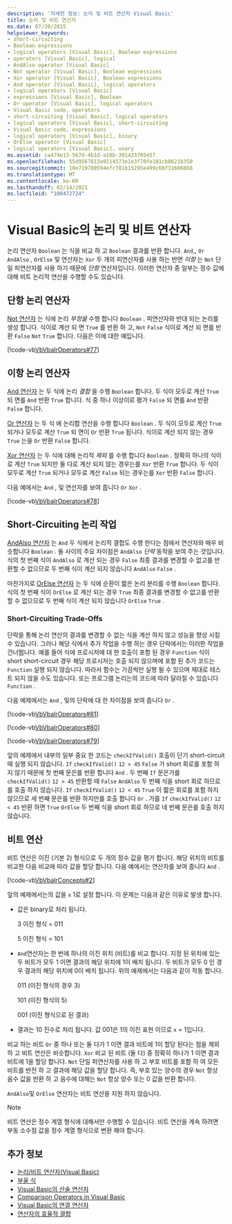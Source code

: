 ```yaml
---
description: '자세한 정보: 논리 및 비트 연산자 Visual Basic'
title: 논리 및 비트 연산자
ms.date: 07/20/2015
helpviewer_keywords:
- short-circuiting
- Boolean expressions
- logical operators [Visual Basic], Boolean expressions
- operators [Visual Basic], logical
- AndAlso operator [Visual Basic]
- Not operator [Visual Basic], Boolean expressions
- Xor operator [Visual Basic], Boolean expressions
- And operator [Visual Basic], logical operators
- logical operators [Visual Basic]
- expressions [Visual Basic], Boolean
- Or operator [Visual Basic], logical operators
- Visual Basic code, operators
- short-circuiting [Visual Basic], logical operators
- logical operators [Visual Basic], short-circuiting
- Visual Basic code, expressions
- logical operators [Visual Basic], binary
- OrElse operator [Visual Basic]
- logical operators [Visual Basic], unary
ms.assetid: ca474e13-567d-4b1d-a18b-301433705e57
ms.openlocfilehash: 55d9567813a9114573e1e3f70fe181cb8621b350
ms.sourcegitcommit: 10e719780594efc781b15295e499c66f316068b8
ms.translationtype: MT
ms.contentlocale: ko-KR
ms.lasthandoff: 02/14/2021
ms.locfileid: "100472724"
---
```

# <a name="logical-and-bitwise-operators-in-visual-basic"></a>Visual Basic의 논리 및 비트 연산자

논리 연산자 `Boolean` 는 식을 비교 하 고 `Boolean` 결과를 반환 합니다. `And`,, `Or` `AndAlso` , `OrElse` 및 연산자는 `Xor` 두 개의 피연산자를 사용 하는 반면 *이항* 는 `Not` 단일 피연산자를 사용 하기 때문에 *단항* 연산자입니다. 이러한 연산자 중 일부는 정수 값에 대해 비트 논리적 연산을 수행할 수도 있습니다.  
  
## <a name="unary-logical-operator"></a>단항 논리 연산자  

 [Not 연산자](../../../language-reference/operators/not-operator.md) 는 식에 논리 *부정을* 수행 합니다 `Boolean` . 피연산자와 반대 되는 논리를 생성 합니다. 식이로 계산 되 면 `True` 를 반환 하 고, `Not` `False` 식이로 계산 되 면를 반환 `False` `Not` `True` 합니다. 다음은 이에 대한 예입니다.  
  
 [!code-vb[VbVbalrOperators#77](~/samples/snippets/visualbasic/VS_Snippets_VBCSharp/VbVbalrOperators/VB/Class1.vb#77)]  
  
## <a name="binary-logical-operators"></a>이항 논리 연산자  

 [And 연산자](../../../language-reference/operators/and-operator.md) 는 두 식에 논리 *결합* 을 수행 `Boolean` 합니다. 두 식이 모두로 계산 `True` 되 면를 `And` 반환 `True` 합니다. 식 중 하나 이상이로 평가 `False` 되 면를 `And` 반환 `False` 합니다.  
  
 [Or 연산자](../../../language-reference/operators/or-operator.md) 는 두 식  에 논리합  연산을 수행 합니다 `Boolean` . 두 식이 모두로 계산 `True` 되거나 모두로 계산 `True` 되 면이 `Or` 반환 `True` 됩니다. 식이로 계산 되지 않는 경우 `True` 는을 `Or` 반환 `False` 합니다.  
  
 [Xor 연산자](../../../language-reference/operators/xor-operator.md) 는 두 식에 대해 논리적 *제외* 를 수행 합니다 `Boolean` . 정확히 하나의 식이로 계산 `True` 되지만 둘 다로 계산 되지 않는 경우는를 `Xor` 반환 `True` 합니다. 두 식이 모두로 계산 `True` 되거나 모두로 계산 `False` 되는 경우는를 `Xor` 반환 `False` 합니다.  
  
 다음 예에서는 `And` , 및 연산자를 보여 줍니다 `Or` `Xor` .  
  
 [!code-vb[VbVbalrOperators#78](~/samples/snippets/visualbasic/VS_Snippets_VBCSharp/VbVbalrOperators/VB/Class1.vb#78)]  
  
## <a name="short-circuiting-logical-operations"></a>Short-Circuiting 논리 작업  

 [AndAlso 연산자](../../../language-reference/operators/andalso-operator.md) 는 `And` 두 식에서 논리적 결합도 수행 한다는 점에서 연산자와 매우 비슷합니다 `Boolean` . 둘 사이의 주요 차이점은 `AndAlso` *단락* 동작을 보여 주는 것입니다. 식의 첫 번째 식이 `AndAlso` 로 계산 되는 경우 `False` 최종 결과를 변경할 수 없고를 반환할 수 없으므로 두 번째 식이 계산 되지 않습니다 `AndAlso` `False` .  
  
 마찬가지로 [OrElse 연산자](../../../language-reference/operators/orelse-operator.md) 는 두 식에 순환이 짧은 논리 분리를 수행 `Boolean` 합니다. 식의 첫 번째 식이 `OrElse` 로 계산 되는 경우 `True` 최종 결과를 변경할 수 없고를 반환할 수 없으므로 두 번째 식이 계산 되지 않습니다 `OrElse` `True` .  
  
### <a name="short-circuiting-trade-offs"></a>Short-Circuiting Trade-Offs  

 단락을 통해 논리 연산의 결과를 변경할 수 없는 식을 계산 하지 않고 성능을 향상 시킬 수 있습니다. 그러나 해당 식에서 추가 작업을 수행 하는 경우 단락에서는 이러한 작업을 건너뜁니다. 예를 들어 식에 프로시저에 대 한 호출이 포함 된 경우 `Function` 식이 short short-circuit 경우 해당 프로시저는 호출 되지 않으며에 포함 된 추가 코드는 `Function` 실행 되지 않습니다. 따라서 함수는 가끔씩만 실행 될 수 있으며 제대로 테스트 되지 않을 수도 있습니다. 또는 프로그램 논리는의 코드에 따라 달라질 수 있습니다 `Function` .  
  
 다음 예제에서는 `And` , 및의 단락에 대 한 차이점을 보여 줍니다 `Or` .  
  
 [!code-vb[VbVbalrOperators#81](~/samples/snippets/visualbasic/VS_Snippets_VBCSharp/VbVbalrOperators/VB/Class1.vb#81)]  
  
 [!code-vb[VbVbalrOperators#80](~/samples/snippets/visualbasic/VS_Snippets_VBCSharp/VbVbalrOperators/VB/Class1.vb#80)]  
  
 [!code-vb[VbVbalrOperators#79](~/samples/snippets/visualbasic/VS_Snippets_VBCSharp/VbVbalrOperators/VB/Class1.vb#79)]  
  
 앞의 예제에서 내부의 일부 중요 한 코드는 `checkIfValid()` 호출이 단기 short-circuit 때 실행 되지 않습니다. `If` `checkIfValid()` `12 > 45` `False` 가 short 회로를 포함 하지 않기 때문에 첫 번째 문은를 반환 합니다 `And` . 두 번째 `If` 문은가를 `checkIfValid()` `12 > 45` 반환할 때 `False` `AndAlso` 두 번째 식을 short 회로 하므로를 호출 하지 않습니다. `If` `checkIfValid()` `12 < 45` `True` 이 짧은 회로를 포함 하지 않으므로 세 번째 문은를 반환 하지만를 호출 합니다 `Or` . 가를 `If` `checkIfValid()` `12 < 45` 반환 하면 `True` `OrElse` 두 번째 식을 short 회로 하므로 네 번째 문은를 호출 하지 않습니다.  
  
## <a name="bitwise-operations"></a>비트 연산  

 비트 연산은 이진 (기본 2) 형식으로 두 개의 정수 값을 평가 합니다. 해당 위치의 비트를 비교한 다음 비교에 따라 값을 할당 합니다. 다음 예에서는 연산자를 보여 줍니다 `And` .  
  
 [!code-vb[VbVbalrConcepts#2](~/samples/snippets/visualbasic/VS_Snippets_VBCSharp/VbVbalrConcepts/VB/Class1.vb#2)]  
  
 앞의 예제에서는의 값을 `x` 1로 설정 합니다. 이 문제는 다음과 같은 이유로 발생 합니다.  
  
- 값은 binary로 처리 됩니다.  
  
     3 이진 형식 = 011  
  
     5 이진 형식 = 101  
  
- `And`연산자는 한 번에 하나의 이진 위치 (비트)를 비교 합니다. 지정 된 위치에 있는 두 비트가 모두 1 이면 결과의 해당 위치에 1이 배치 됩니다. 두 비트가 모두 0 인 경우 결과의 해당 위치에 0이 배치 됩니다. 위의 예제에서는 다음과 같이 작동 합니다.  
  
     011 (이진 형식의 경우 3)  
  
     101 (이진 형식의 5)  
  
     001 (이진 형식으로 된 결과)  
  
- 결과는 10 진수로 처리 됩니다. 값 001은 1의 이진 표현 이므로 `x` = 1입니다.  
  
 비교 하는 비트 `Or` 중 하나 또는 둘 다가 1 이면 결과 비트에 1이 할당 된다는 점을 제외 하 고 비트 연산은 비슷합니다. `Xor` 비교 된 비트 (둘 다) 중 정확히 하나가 1 이면 결과 비트에 1을 할당 합니다. `Not` 단일 피연산자를 사용 하 고 부호 비트를 포함 하 여 모든 비트를 반전 하 고 결과에 해당 값을 할당 합니다. 즉, 부호 있는 양수의 경우 `Not` 항상 음수 값을 반환 하 고 음수에 대해는 `Not` 항상 양수 또는 0 값을 반환 합니다.  
  
 `AndAlso`및 `OrElse` 연산자는 비트 연산을 지원 하지 않습니다.  
  
> [!NOTE]
> 비트 연산은 정수 계열 형식에 대해서만 수행할 수 있습니다. 비트 연산을 계속 하려면 부동 소수점 값을 정수 계열 형식으로 변환 해야 합니다.  
  
## <a name="see-also"></a>추가 정보

- [논리/비트 연산자(Visual Basic)](../../../language-reference/operators/logical-bitwise-operators.md)
- [부울 식](boolean-expressions.md)
- [Visual Basic의 산술 연산자](arithmetic-operators.md)
- [Comparison Operators in Visual Basic](comparison-operators.md)
- [Visual Basic의 연결 연산자](concatenation-operators.md)
- [연산자의 효율적 결합](efficient-combination-of-operators.md)
